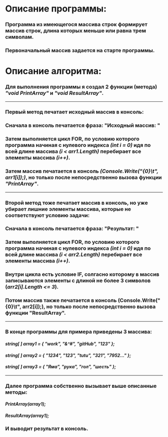 # Описание программы:
### Программа из имеющегося массива строк формирует массив строк, длина которых меньше или равна трем символам.
### Первоначальный массив задается на старте программы.
# Описание алгоритма:
### Для выполнения программы я создал 2 функции (метода) *"void PrintArray"* и *"void ResultArray"*.
---
### **Первый метод** печатает исходный массив в консоль:
### Сначала в консоль печатается фраза: "Исходный массив: "
### Затем выполняется цикл FOR, по условию которого программа начиная  с нулевого индекса *(int i = 0)* идя по всей длине массива *(i < arr1.Length)* перебирает все элементы массива *(i++)*.
### Затем массив печатается в консоль *(Console.Write("{0}\t", arr1[i]);)*, но только после непосредственно вызова функции *"PrintArray"*.
---
### **Второй метод** тоже печатает массив в консоль, но уже убирает лишние элементы массива, которые не соответствуют условию задачи:
### Сначала в консоль печатается фраза: "Результат: "
### Затем выполняется цикл FOR, по условию которого программа начиная  с нулевого индекса *(int i = 0)* идя по всей длине массива *(i < arr2.Length)* перебирает все элементы массива *(i++)*.
### Внутри цикла есть условие IF, солгасно которому в массив записываются элементы с длиной не более 3 символов (*arr2[i].Length <= 3*).
### Потом массив также печатается в консоль (Console.Write("{0}\t", arr2[i]);), но только после непосредственно вызова функции "ResultArray".
---
### В конце программы для примера приведены 3 массива:
#### *string[ ] array1 = { "work", "&^#", "gitHub", "123" };*  
#### *string[ ] array2 = { "1234", "123", "tutu", "321", "7952..." };*
#### *string[ ] array3 = { "Яма", "рука", "гол", "шесть" };*
---
### Далее программа собственно вызывает выше описанные методы:
#### *PrintArray(array1);*
#### *ResultArray(array1);*
### И выводит результат в консоль.